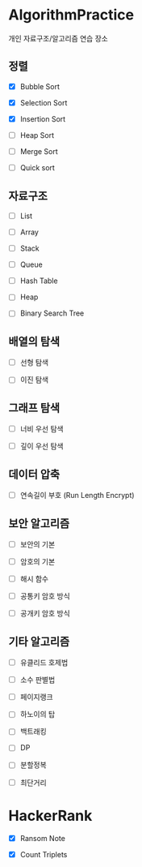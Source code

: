 # AlgorithmPractice
개인 자료구조/알고리즘 연습 장소

## 정렬

- [x] Bubble Sort
- [x] Selection Sort
- [x] Insertion Sort
- [ ] Heap Sort
- [ ] Merge Sort
- [ ] Quick sort


## 자료구조

- [ ] List
- [ ] Array
- [ ] Stack
- [ ] Queue
- [ ] Hash Table
- [ ] Heap
- [ ] Binary Search Tree


## 배열의 탐색

- [ ] 선형 탐색
- [ ] 이진 탐색


## 그래프 탐색

- [ ] 너비 우선 탐색
- [ ] 깊이 우선 탐색


## 데이터 압축

- [ ] 연속길이 부호 (Run Length Encrypt)


## 보안 알고리즘

- [ ] 보안의 기본
- [ ] 암호의 기본
- [ ] 해시 함수
- [ ] 공통키 암호 방식
- [ ] 공개키 암호 방식


## 기타 알고리즘

- [ ] 유클리드 호제법
- [ ] 소수 판별법
- [ ] 페이지랭크
- [ ] 하노이의 탑
- [ ] 백트래킹
- [ ] DP
- [ ] 분할정복
- [ ] 최단거리


# HackerRank

- [x] Ransom Note
- [x] Count Triplets

